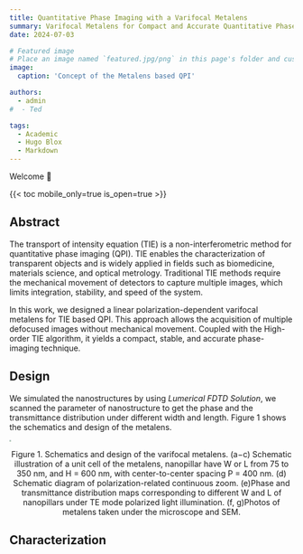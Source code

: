 ```yaml
---
title: Quantitative Phase Imaging with a Varifocal Metalens
summary: Varifocal Metalens for Compact and Accurate Quantitative Phase Imaging
date: 2024-07-03

# Featured image
# Place an image named `featured.jpg/png` in this page's folder and customize its options here.
image:
  caption: 'Concept of the Metalens based QPI'

authors:
  - admin
#  - Ted

tags:
  - Academic
  - Hugo Blox
  - Markdown
---
```


Welcome 👋

{{< toc mobile_only=true is_open=true >}}

## Abstract

The transport of intensity equation (TIE) is a non-interferometric method for quantitative phase imaging (QPI). TIE enables the characterization of transparent objects and is widely applied in fields such as biomedicine, materials science, and optical metrology. Traditional TIE methods require the mechanical movement of detectors to capture multiple images, which limits integration, stability, and speed of the system. 

In this work, we designed a linear polarization-dependent varifocal metalens for TIE based QPI. This approach allows the acquisition of multiple defocused images without mechanical movement. Coupled with the High-order TIE algorithm, it yields a compact, stable, and accurate phase-imaging technique. 

## Design

We simulated the nanostructures  by using *Lumerical FDTD Solution*, we scanned the parameter of nanostructure to get the phase and the transmittance distribution under different width and length. Figure 1 shows the schematics and design of the metalens.

<img src=".\fig1.png" style="zoom:20%;" />

<center><p>Figure 1. Schematics and design of the varifocal metalens. (a−c) Schematic illustration of a unit cell of the metalens, nanopillar have W or L from 75 to 350 nm, and H = 600 nm, with center-to-center spacing P = 400 nm. (d) Schematic diagram of polarization-related continuous zoom. (e)Phase and transmittance distribution maps corresponding to different W and L of nanopillars under TE mode polarized light illumination. (f, g)Photos of metalens taken under the microscope and SEM.</p></center>

## Characterization
